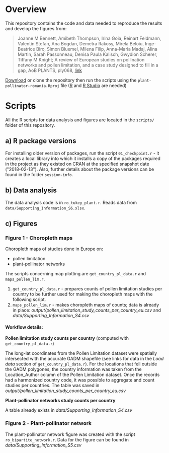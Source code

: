 # Overview

This repository contains the code and data needed to reproduce the results and develop the figures from:

> Joanne M Bennett, Amibeth Thompson, Irina Goia, Reinart Feldmann, Valentin Stefan, Ana Bogdan, Demetra Rakosy, Mirela Beloiu, Inge-Beatrice Biro, Simon Bluemel, Milena Filip, Anna-Maria Madaj, Alina Martin, Sarah Passonneau, Denisa Paula Kalisch, Gwydion Scherer, Tiffany M Knight; A review of European studies on pollination networks and pollen limitation, and a case study designed to fill in a gap, AoB PLANTS, ply068, [link](https://doi.org/10.1093/aobpla/ply068)

[Download][1] or clone the repository then run the scripts using the `plant-pollinator-romania.Rproj` file ([R][2] and [R Studio][3] are needed)

[1]: https://github.com/idiv-biodiversity/plant-pollinator-romania/archive/master.zip
[2]: https://www.r-project.org/
[3]: https://www.rstudio.com/products/rstudio/download/


# Scripts

All the R scripts for data analysis and figures are located in the `scripts/` folder of this repository.

## a) R package versions

For installing older version of packages, run the script `01_checkpoint.r` - it creates a local library into which it installs a copy of the packages required in the project as they existed on CRAN at the specified snapshot date ("2018-02-13"). Also, further details about the package versions can be found in the folder `session-info`.

## b) Data analysis

The data analysis code is in `ro_tukey_plant.r`. Reads data from `data/Supporting_Information_S6.xlsx`.

## c) Figures

### Figure 1 - Choropleth maps

Choropleth maps of studies done in Europe on:

- pollen limitation
- plant-pollinator networks

The scripts concerning map plotting are `get_country_pl_data.r` and `maps_pollen_lim.r`. 

1. `get_country_pl_data.r` - prepares counts of pollen limitation studies per country to be further used for making the choropleth maps with the following script.
2. `maps_pollen_lim.r` - makes choropleth maps of counts; data is already in place: *output/pollen_limitation_study_counts_per_country_eu.csv* and *data/Supporting_Information_S4.csv*

#### Workflow details:

**Pollen limitation study counts per country** (computed with `get_country_pl_data.r`)

The long-lat coordinates from the Pollen Limitation dataset were spatially intersected with the accurate GADM shapefile (see links for data in the *Load data* section of `get_country_pl_data.r`). For the locations that fell outside the GADM polygones, the country information was taken from the Location_Author column of the Pollen Limitation dataset. Once the records had a harmonized country code, it was possible to aggregate and count studies per countries. The table was saved in *output/pollen_limitation_study_counts_per_country_eu.csv*

**Plant-pollinator networks study counts per country**

A table already exists in *data/Supporting_Information_S4.csv*


### Figure 2 - Plant-pollinator network

The plant-pollinator network figure was created with the script `ro_bipartite_network.r`. Data for the figure can be found in *data/Supporting_Information_S5.csv*
